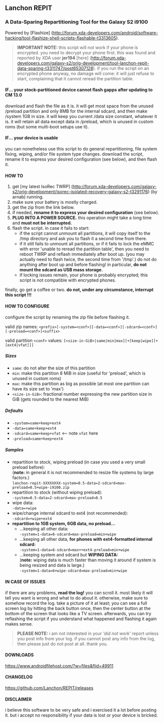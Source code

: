 ## Lanchon REPIT
### A Data-Sparing Repartitioning Tool for the Galaxy S2 i9100

Powered by [Flashize]
(http://forum.xda-developers.com/android/software-hacking/tool-flashize-shell-scripts-flashable-t3313605).

> **IMPORTANT NOTE:** this script will not work if your phone is encrypted. you need to decrypt your phone first.
this was found and reported by XDA user **jer194** [here]
(http://forum.xda-developers.com/galaxy-s2/orig-development/tool-lanchon-repit-data-sparing-t3311747/post65307128).
if you run the script on an encrypted phone anyway, no damage will come: it will just refuse to start,
complaining that it cannot reread the partition table.

#### IF... your stock-partitioned device cannot flash gapps after updating to CM 13.0

download and flash the file as it is. it will get most space from the unused /preload partition and only 8MB for
the internal sdcard, and then make /system 1GB in size. it will keep you current /data size constant, whatever it is.
it will retain all data except data in /preload, which is unused in custom roms (but some multi-boot setups use it).

#### IF... your device is usable

you can nonetheless use this script to do general repartitioning, file system fixing, wiping, and/or file system
type changes. download the script, rename it to express your desired configuration (see below), and then flash it.

#### HOW TO

1. get [my latest IsoRec TWRP]
(http://forum.xda-developers.com/galaxy-s2/orig-development/isorec-isolated-recovery-galaxy-s2-t3291176)
(by arnab) running.
2. make sure your battery is mostly charged.
3. get the zip from the link below.
4. if needed, **rename it to express your desired configuration** (see below).
5. **PLUG INTO A POWER SOURCE.** this operation might take a long time and **must not be interrupted.**
6. flash the script. in case it fails to start:
   - if the script cannot unmount all partitions, it will copy itself to the /tmp directory and ask you to flash it
     a second time from there.
   - if it still fails to unmount all partitions, or if it fails to lock the eMMC with error 'unable to reread the
     partition table', then you need to reboot TWRP and reflash immediately after boot up. (you may actually need to
     flash twice, the second time from '/tmp'.) do not do anything after boot up and before flashing! in particular,
     **do not mount the sdcard as USB mass storage.**
   - if locking issues remain, your phone is probably encrypted; this script is not compatible with encrypted phones.

finally, go get a coffee or two. **do not, under any circumstance, interrupt this script !!!**

#### HOW TO CONFIGURE

configure the script by renaming the zip file before flashing it.

valid zip names: `<prefix>[-system=<conf>][-data=<conf>][-sdcard=<conf>][-preload=<conf>]<suffix>`

valid partition `<conf>` values: `[<size-in-GiB>|same|min|max][+[keep|wipe][+[ext4|vfat]]]`

##### Sizes
- `same`: do not alter the size of this partition
- `min`: make this partition 8 MiB in size (useful for 'preload', which is unused in custom roms)
- `max`: make this partition as big as possible (at most one partition can have its size set to 'max')
- `<size-in-GiB>`: fractional number expressing the new partition size in GiB (gets rounded to the nearest MiB)

##### Defaults
- `-system=same+keep+ext4`
- `-data=same+keep+ext4`
- `-sdcard=same+keep+vfat` <-- note `vfat` here
- `-preload=same+keep+ext4`

##### Samples
- repartition to stock, wiping preload (in case you used a very small preload before):
  <br>(**note:** in general it is not recommended to resize file systems by large factors.)
  <br>`lanchon-repit-XXXXXXXX-system=0.5-data=2-sdcard=max-preload=0.5+wipe-i9100.zip`
- repartition to stock (without wiping preload):
  <br>`-system=0.5-data=2-sdcard=max-preload=0.5`
- wipe data:
  <br>`-data=+wipe`
- wipe/change internal sdcard to ext4 (not recommended):
  <br>`-sdcard=+wipe+ext4`
- **repartition to 1GB system, 6GB data, no preload...**
  - ...keeping all other data:
    <br>`-system=1-data=6-sdcard=max-preload=min+wipe`
  - ...keeping all other data, **for phones with ext4-formatted internal sdcard:**
    <br>`-system=1-data=6-sdcard=max++ext4-preload=min+wipe`
  - ...keeping system and sdcard but **WIPING DATA:**
    <br>(**note:** wiping data is much faster than moving it around if system is being resized and data is large.)
    <br>`-system=1-data=6+wipe-sdcard=max-preload=min+wipe`

#### IN CASE OF ISSUES

if there are any problems, **read the log!** you can scroll it. most likely it will tell you want is wrong and what
to do about it. otherwise, make sure to somehow record the log. take a picture of it at least; you can see a
full screen log by hitting the back button once, then the center button at the bottom of the screen that looks
like a TV screen. afterwards, you can try reflashing the script if you understand what happened and flashing it
again makes sense.

> **PLEASE NOTE:** i am not interested in your _'did not work'_ report unless you post info from your log.
if you cannot post any info from the log, then please just do not post at all. thank you.

#### DOWNLOADS

https://www.androidfilehost.com/?w=files&flid=49911

#### CHANGELOG

https://github.com/Lanchon/REPIT/releases

#### DISCLAIMER

i believe this software to be very safe and i exercised it a lot before posting it. but i accept no responsibility
if your data is lost or your device is bricked.
